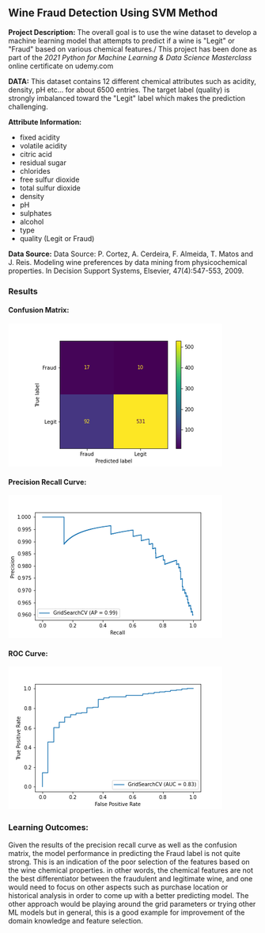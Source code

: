 ## Wine Fraud Detection Using SVM Method

**Project Description:** The overall goal is to use the wine dataset to develop a machine learning model that attempts to predict if a wine is "Legit" or "Fraud" based on various chemical features./
This project has been done as part of the *2021 Python for Machine Learning & Data Science Masterclass* online certificate on udemy.com

**DATA:** This dataset contains 12 different chemical attributes such as acidity, density, pH etc... for about 6500 entries. The target label (quality) is strongly imbalanced toward the "Legit" label which makes the prediction challenging.   

**Attribute Information:**
- fixed acidity
- volatile acidity
- citric acid
- residual sugar
- chlorides
- free sulfur dioxide
- total sulfur dioxide
- density
- pH
- sulphates
- alcohol
- type
- quality (Legit or Fraud)

**Data Source:**
Data Source: P. Cortez, A. Cerdeira, F. Almeida, T. Matos and J. Reis. Modeling wine preferences by data mining from physicochemical properties. In Decision Support Systems, Elsevier, 47(4):547-553, 2009.
### Results

#### Confusion Matrix:

<img src="../../images/SVM/confusion_matrix_SVM.png?raw=true"/>

#### Precision Recall Curve:

<!--img src="images/Logistic%20Regression/precision_recall_curve.png?raw=true"/-->
<img src="../../images/SVM/precision_recall_curve_SVM.png?raw=true"/>

#### ROC Curve:

<img src="../../images/SVM/roc_curve_SVM.png?raw=true"/>

### Learning Outcomes:
Given the results of the precision recall curve as well as the confusion matrix, the model performance in predicting the Fraud label is not quite strong. This is an indication of the poor selection of the features based on the wine chemical properties. in other words, the chemical features are not the best differentiator between the fraudulent and legitimate wine, and one would need to focus on other aspects such as purchase location or historical analysis in order to come up with a better predicting model. The other approach would be playing around the grid parameters or trying other ML models but in general, this is a good example for improvement of  the domain knowledge and feature selection.   
